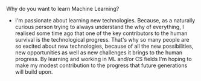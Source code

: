 Why do you want to learn Machine Learning?

* I'm passionate about learning new technologies. Because, as a naturally curious person trying to always understand the why of everything, I realised some time ago that one of the key contributors to the human survival is the technological progress. That's why so many people are so excited about new technologies, because of all the new possibilities, new opportunities as well as new challenges it brings to the human progress. By learning and working in ML and/or CS fields I'm hoping to make my modest contribution to the progress that future generations will build upon.